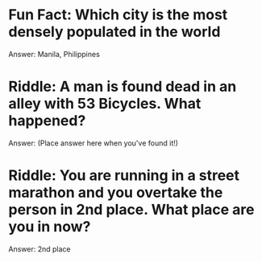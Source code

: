 # Fun Fact: Which city is the most densely populated in the world

Answer: Manila, Philippines



# Riddle: A man is found dead in an alley with 53 Bicycles. What happened?

Answer: (Place answer here when you've found it!)



# Riddle: You are running in a street marathon and you overtake the person in 2nd place. What place are you in now?

Answer: 2nd place
